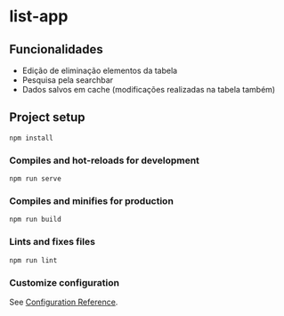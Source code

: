 # list-app

## Funcionalidades 
* Edição de eliminação elementos da tabela
* Pesquisa pela searchbar
* Dados salvos em cache (modificações realizadas na tabela também)


## Project setup
```
npm install
```

### Compiles and hot-reloads for development
```
npm run serve
```

### Compiles and minifies for production
```
npm run build
```

### Lints and fixes files
```
npm run lint
```

### Customize configuration
See [Configuration Reference](https://cli.vuejs.org/config/).




